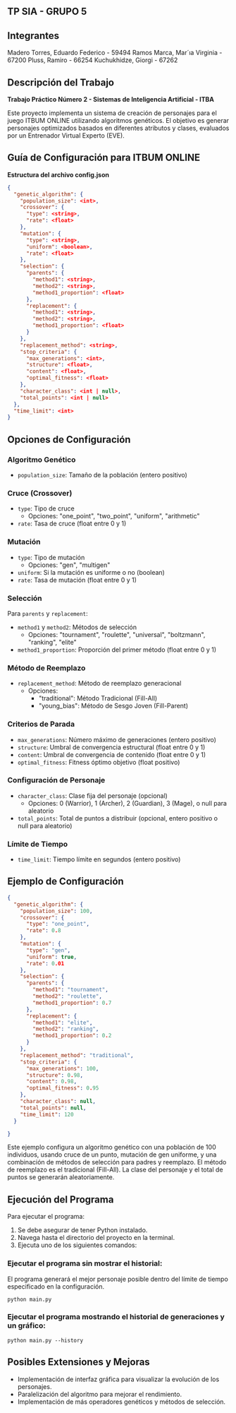 ## TP SIA - GRUPO 5 


## Integrantes
 Madero Torres, Eduardo Federico - 59494
 Ramos Marca, Mar´ıa Virginia - 67200
 Pluss, Ramiro - 66254
 Kuchukhidze, Giorgi - 67262

## Descripción del Trabajo

**Trabajo Práctico Número 2 - Sistemas de Inteligencia Artificial - ITBA**

Este proyecto implementa un sistema de creación de personajes para el juego ITBUM ONLINE utilizando algoritmos genéticos. El objetivo es generar personajes optimizados basados en diferentes atributos y clases, evaluados por un Entrenador Virtual Experto (EVE).

## Guía de Configuración para ITBUM ONLINE 

**Estructura del archivo config.json**

```json
{
  "genetic_algorithm": {
    "population_size": <int>,
    "crossover": {
      "type": <string>,
      "rate": <float>
    },
    "mutation": {
      "type": <string>,
      "uniform": <boolean>,
      "rate": <float>
    },
    "selection": {
      "parents": {
        "method1": <string>,
        "method2": <string>,
        "method1_proportion": <float>
      },
      "replacement": {
        "method1": <string>,
        "method2": <string>,
        "method1_proportion": <float>
      }
    },
    "replacement_method": <string>,
    "stop_criteria": {
      "max_generations": <int>,
      "structure": <float>,
      "content": <float>,
      "optimal_fitness": <float>
    },
    "character_class": <int | null>,
    "total_points": <int | null>
  },
  "time_limit": <int>
}
```

## Opciones de Configuración

### Algoritmo Genético

- `population_size`: Tamaño de la población (entero positivo)

### Cruce (Crossover)

- `type`: Tipo de cruce
  - Opciones: "one_point", "two_point", "uniform", "arithmetic"
- `rate`: Tasa de cruce (float entre 0 y 1)

### Mutación

- `type`: Tipo de mutación
  - Opciones: "gen", "multigen"
- `uniform`: Si la mutación es uniforme o no (boolean)
- `rate`: Tasa de mutación (float entre 0 y 1)

### Selección

Para `parents` y `replacement`:
- `method1` y `method2`: Métodos de selección
  - Opciones: "tournament", "roulette", "universal", "boltzmann", "ranking", "elite"
- `method1_proportion`: Proporción del primer método (float entre 0 y 1)

### Método de Reemplazo

- `replacement_method`: Método de reemplazo generacional
  - Opciones: 
    - "traditional": Método Tradicional (Fill-All)
    - "young_bias": Método de Sesgo Joven (Fill-Parent)

### Criterios de Parada

- `max_generations`: Número máximo de generaciones (entero positivo)
- `structure`: Umbral de convergencia estructural (float entre 0 y 1)
- `content`: Umbral de convergencia de contenido (float entre 0 y 1)
- `optimal_fitness`: Fitness óptimo objetivo (float positivo)

### Configuración de Personaje

- `character_class`: Clase fija del personaje (opcional)
  - Opciones: 0 (Warrior), 1 (Archer), 2 (Guardian), 3 (Mage), o null para aleatorio
- `total_points`: Total de puntos a distribuir (opcional, entero positivo o null para aleatorio)

### Límite de Tiempo

- `time_limit`: Tiempo límite en segundos (entero positivo)

## Ejemplo de Configuración

```json
{
  "genetic_algorithm": {
    "population_size": 100,
    "crossover": {
      "type": "one_point",
      "rate": 0.8
    },
    "mutation": {
      "type": "gen",
      "uniform": true,
      "rate": 0.01
    },
    "selection": {
      "parents": {
        "method1": "tournament",
        "method2": "roulette",
        "method1_proportion": 0.7
      },
      "replacement": {
        "method1": "elite",
        "method2": "ranking",
        "method1_proportion": 0.2
      }
    },
    "replacement_method": "traditional",
    "stop_criteria": {
      "max_generations": 100,
      "structure": 0.98,
      "content": 0.98,
      "optimal_fitness": 0.95
    },
    "character_class": null,
    "total_points": null,
    "time_limit": 120
  }

}
```

Este ejemplo configura un algoritmo genético con una población de 100 individuos, usando cruce de un punto, mutación de gen uniforme, y una combinación de métodos de selección para padres y reemplazo. El método de reemplazo es el tradicional (Fill-All). La clase del personaje y el total de puntos se generarán aleatoriamente.

##  Ejecución del Programa

Para ejecutar el programa:

1. Se debe asegurar de tener Python instalado.
2. Navega hasta el directorio del proyecto en la terminal.
3. Ejecuta uno de los siguientes comandos:

### Ejecutar el programa sin mostrar el historial:

El programa generará el mejor personaje posible dentro del límite de tiempo especificado en la configuración.


```
python main.py
```

### Ejecutar el programa mostrando el historial de generaciones y un gráfico:

```
python main.py --history
```

## Posibles Extensiones y Mejoras

- Implementación de interfaz gráfica para visualizar la evolución de los personajes.
- Paralelización del algoritmo para mejorar el rendimiento.
- Implementación de más operadores genéticos y métodos de selección.
